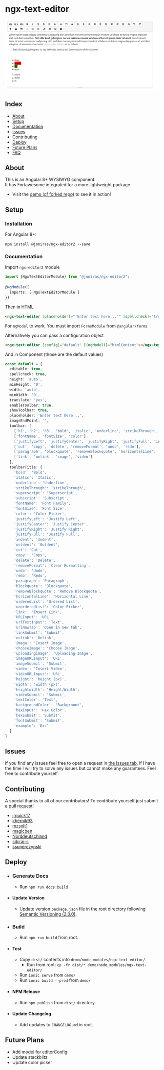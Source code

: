 # ngx-text-editor

![Example Image](example.png)

## Index ##

* [About](#about)
* [Setup](#setup)
* [Documentation](#documentation)
* [Issues](#issues)
* [Contributing](#contributing)
* [Deploy](#deploy)
* [Future Plans](#future-plans)
* [FAQ](#faq)


## About ## 

This is an Angular 8+ WYSIWYG component.  
It has Fortawesome integrated for a more lightweight package

* Visit the [demo (of forked repo)](https://ngx-text-editor.jrquick.com) to see it in action!

## Setup

### Installation

For Angular 8+:

`npm install @joniras/ngx-editor2 --save`

### Documentation

Import `ngx-editor2` module

```typescript
import {NgxTextEditorModule} from "@joniras/ngx-editor2";

@NgModule({
  imports: [ NgxTextEditorModule ]
})
```

Then in HTML

```html
<ngx-text-editor [placeholder]="'Enter text here...'" [spellcheck]="true" [(ngModel)]="htmlContent"></ngx-text-editor>
```

For `ngModel` to work, You must import `FormsModule` from `@angular/forms`

Alternatively you can pass a configuration object

```html
<ngx-text-editor [config]="default" [(ngModel)]="htmlContent"></ngx-text-editor>
```
And in Component (those are the default values)
```typescript
const default = {
  editable: true,
  spellcheck: true,
  height: 'auto',
  minHeight: '0',
  width: 'auto',
  minWidth: '0',
  translate: 'yes',
  enableToolbar: true,
  showToolbar: true,
  placeholder: 'Enter text here...',
  imageEndPoint: '',
  toolbar: [
    ['h1', 'h2', 'h3', 'bold', 'italic', 'underline', 'strikeThrough', 'superscript', 'subscript'],
    ['fontName', 'fontSize', 'color'],
    ['justifyLeft', 'justifyCenter', 'justifyRight', 'justifyFull', 'indent', 'outdent'],
    ['cut', 'copy', 'delete', 'removeFormat', 'undo', 'redo'],
    ['paragraph', 'blockquote', 'removeBlockquote', 'horizontalLine', 'orderedList', 'unorderedList'],
    ['link', 'unlink', 'image', 'video']
  ],
  toolbarTitle: {
    'bold': 'Bold',
    'italic': 'Italic',
    'underline': 'Underline',
    'strikeThrough': 'strikeThrough',
    'superscript': 'Superscript',
    'subscript': 'Subscript',
    'fontName': 'Font Family',
    'fontSize': 'Font Size',
    'color': 'Color Picker',
    'justifyLeft': 'Justify Left',
    'justifyCenter': 'Justify Center',
    'justifyRight': 'Justify Right',
    'justifyFull': 'Justify Full',
    'indent': 'Indent',
    'outdent': 'Outdent',
    'cut': 'Cut',
    'copy': 'Copy',
    'delete': 'Delete',
    'removeFormat': 'Clear Formatting',
    'undo': 'Undo',
    'redo': 'Redo',
    'paragraph': 'Paragraph',
    'blockquote': 'Blockquote',
    'removeBlockquote': 'Remove Blockquote',
    'horizontalLine': 'Horizontal Line',
    'orderedList': 'Ordered List',
    'unorderedList': 'Color Picker',
    'link': 'Insert Link',
    'URLInput': 'URL',
    'urlTextInput': 'Text',
    'urlNewTab': 'Open in new tab',
    'linkSubmit': 'Submit',
    'unlink': 'Unlink',
    'image': 'Insert Image',
    'chooseImage': 'Choose Image',
    'uploadingimage': 'Uploading Image',
    'imageURLInput': 'URL',
    'imageSubmit': 'Submit',
    'video': 'Insert Video',
    'videoURLInput': 'URL',
    'height': 'height (px)',
    'width': 'width (px)',
    'heightwidth': 'Height/Width',
    'videoSubmit': 'Submit',
    'textColor': 'Text',
    'backgroundColor': 'Background',
    'hexInput': 'Hex Color',
    'hexSubmit': 'Submit',
    'fontSubmit': 'Submit',
    'example': 'Ex:'
  }
}
```

## Issues ##

If you find any issues feel free to open a request in [the Issues tab](https://github.com/Joniras/ngx-editor2/issues). If I have the time I will try to solve any issues but cannot make any guarantees. Feel free to contribute yourself.


[npm]: https://www.npmjs.com/
[yarn]: https://yarnpkg.com/lang/en/
[github]: https://jrquick17.github.io/
[wiki]:https://github.com/jrquick17/ngx-text-editor/wiki/ngxTextEditor
[compodoc]: https://compodoc.github.io/website/

## Contributing

A special thanks to all of our contributors! To contribute yourself just submit a [pull request](https://github.com/jrquick17/ngx-text-editor/pulls)!

* [jrquick17](https://github.com/jrquick17)
* [khernik93](https://github.com/khernik93)
* [mzsolt1](https://github.com/mzsolt1)
* [magicben](https://github.com/magicben)
* [Norddeutschland](https://github.com/Norddeutschland)
* [sibiraj-s](https://github.com/sibiraj-s)
* [ssuperczynski](https://github.com/)

## Deploy ##

* ### Generate Docs ###

   * Run `npm run docs:build`
   
* #### Update Version ###

   * Update version `package.json` file in the root directory following [Semantic Versioning (2.0.0)](https://semver.org/).

* ### Build ###

    * Run `npm run build` from root.

* #### Test ###

    * Copy `dist/` contents into `demo/node_modules/ngx-text-editor/`
        * Run from root:  `cp -fr dist/* demo/node_modules/ngx-text-editor/`
    * Run `ionic serve` from `demo/`
    * Run `ionic build --prod` from `demo/`

* #### NPM Release ####

    * Run `npm publish` from `dist/` directory.

* #### Update Changelog ####

    * Add updates to `CHANGELOG.md` in root.

## Future Plans

* Add model for editorConfig 
* Update stackblitz
* Update color picker
